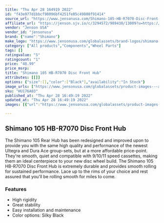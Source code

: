 ```yaml
---
title: "Thu Apr 28 164919 2022"
id: "f43e077d1bbcf98096bf4251fe85c49808f91414"
source_url: "https://www.jensonusa.com/Shimano-105-HB-R7070-Disc-Front-Hub"
affiliate_url: "https://jenson.sjv.io/c/3294572/989438/13009?u=https://www.jensonusa.com/Shimano-105-HB-R7070-Disc-Front-Hub"
vendor: "Jenson USA"
vendor_id: "jensonusa"
brand: {"name":"Shimano"}
make_logo: "https://www.jensonusa.com/globalassets/brand-logos/shimano.jpg"
category: ["All products","Components","Wheel Parts"]
tags: []
ratingvalue: "5"
ratingcount: "1"
price: "48.99"
price_msrp: 
title: "Shimano 105 HB-R7070 Disc Front Hub"
attributes: [[]]
options: {"size":[],"color":["Black"],"availability":"In Stock"}
image_urls: ["https://www.jensonusa.com/globalassets/product-images---all-assets/shimano/hu176a03-black.jpg"]
sku: "HU176A03"
published_at: "Thu Apr 28 16:49:19 2022"
updated_at: "Thu Apr 28 16:49:19 2022"
images: [{"url":"https://www.jensonusa.com/globalassets/product-images---all-assets/shimano/hu176a03-black.jpg","path":"full/0140f219982759f71b32f84d00dd4c02a13630cd.jpg","checksum":"76bddf033d6183900191ed81d22f9c0c","status":"downloaded"}]

---
```

## Shimano 105 HB-R7070 Disc Front Hub

The Shimano 105 Rear Hub has been redesigned and improved upon to provide you
with the same high quality and performance of the newest Ultegra and Dura Ace
group-sets, but at a more affordable price-point. They're smooth, quiet and
compatible with 9/10/11 speed cassettes, making them an ideal centerpiece to
your new disc wheel build. The Shimano 105 HB-R7070 Disc Front Hub is
extremely durable and provides smooth rolling for sustained performance. Lace
up to the rims of your choice and rest assured that you'll be rolling smooth
for miles to come.

### Features

  * High rigidity
  * Great stability
  * Easy installation and maintenance
  * Color options: Silky Black

